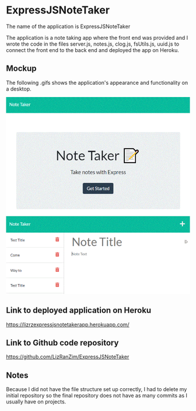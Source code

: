 # ExpressJSNoteTaker

The name of the application is ExpressJSNoteTaker

The application is a note taking app where the front end was provided and I wrote the code in the files server.js, notes.js, clog.js, fsUtils.js, uuid.js to connect the front end to the back end and deployed the app on Heroku.

## Mockup

The following .gifs shows the application's appearance and functionality on a desktop.

<img src=".\assets\Notetaker1.GIF">

<img src=".\assets\Notetaker2.GIF">

## Link to deployed application on Heroku

<a href="https://lizrzexpressjsnotetakerapp.herokuapp.com/">
https://lizrzexpressjsnotetakerapp.herokuapp.com/</a>

## Link to Github code repository

<a href="https://github.com/LizRanZim/ExpressJSNoteTaker">
https://github.com/LizRanZim/ExpressJSNoteTaker</a>

## Notes
Because I did not have the file structure set up correctly, I had to delete my initial repository so the final repository does not have as many commits as I usually have on projects.
